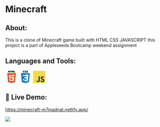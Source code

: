 # Minecraft


## About:

This is a clone of Minecraft game built with HTML CSS JAVASCRIPT this project is a part of Appleseeds Bootcamp weekend assignment


 ## Languages and Tools:
<p align="left">
 <img src="https://raw.githubusercontent.com/devicons/devicon/master/icons/html5/html5-original-wordmark.svg" alt="html5" width="40" height="40"/> 
 <img src="https://raw.githubusercontent.com/devicons/devicon/master/icons/css3/css3-original-wordmark.svg" alt="css3" width="40" height="40"/>
 <img src="https://raw.githubusercontent.com/devicons/devicon/master/icons/javascript/javascript-original.svg" alt="javascript" width="40" height="40"/>
 </p>


## 🚀 Live Demo:

https://minecraft-m7madnat.netlify.app/

<a href="https://minecraft-m7madnat.netlify.app/" target="_blank">
  <img src="https://i.imgur.com/sMbIkJs.jpg">
</a>
